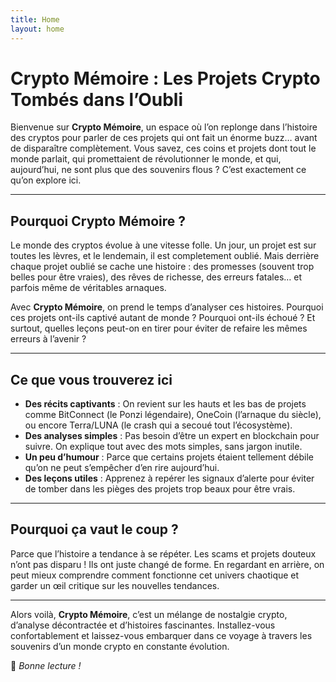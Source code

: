 ```yaml
---
title: Home
layout: home
---
```


# Crypto Mémoire : Les Projets Crypto Tombés dans l’Oubli

Bienvenue sur **Crypto Mémoire**, un espace où l’on replonge dans l’histoire des cryptos pour parler de ces projets qui ont fait un énorme buzz… avant de disparaître complètement. Vous savez, ces coins et projets dont tout le monde parlait, qui promettaient de révolutionner le monde, et qui, aujourd’hui, ne sont plus que des souvenirs flous ? C’est exactement ce qu’on explore ici.

---

## Pourquoi Crypto Mémoire ?

Le monde des cryptos évolue à une vitesse folle. Un jour, un projet est sur toutes les lèvres, et le lendemain, il est completement oublié. Mais derrière chaque projet oublié se cache une histoire : des promesses (souvent trop belles pour être vraies), des rêves de richesse, des erreurs fatales… et parfois même de véritables arnaques.

Avec **Crypto Mémoire**, on prend le temps d’analyser ces histoires. Pourquoi ces projets ont-ils captivé autant de monde ? Pourquoi ont-ils échoué ? Et surtout, quelles leçons peut-on en tirer pour éviter de refaire les mêmes erreurs à l’avenir ?

---

## Ce que vous trouverez ici

- **Des récits captivants** : On revient sur les hauts et les bas de projets comme BitConnect (le Ponzi légendaire), OneCoin (l’arnaque du siècle), ou encore Terra/LUNA (le crash qui a secoué tout l’écosystème).
- **Des analyses simples** : Pas besoin d’être un expert en blockchain pour suivre. On explique tout avec des mots simples, sans jargon inutile.
- **Un peu d’humour** : Parce que certains projets étaient tellement débile qu’on ne peut s’empêcher d’en rire aujourd’hui.
- **Des leçons utiles** : Apprenez à repérer les signaux d’alerte pour éviter de tomber dans les pièges des projets trop beaux pour être vrais.

---

## Pourquoi ça vaut le coup ?

Parce que l’histoire a tendance à se répéter. Les scams et projets douteux n’ont pas disparu ! Ils ont juste changé de forme. En regardant en arrière, on peut mieux comprendre comment fonctionne cet univers chaotique et garder un œil critique sur les nouvelles tendances.

---

Alors voilà, **Crypto Mémoire**, c’est un mélange de nostalgie crypto, d’analyse décontractée et d’histoires fascinantes. Installez-vous confortablement et laissez-vous embarquer dans ce voyage à travers les souvenirs d’un monde crypto en constante évolution.

🚀 *Bonne lecture !*
